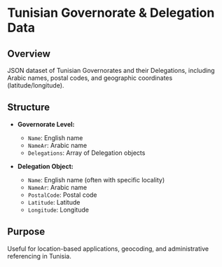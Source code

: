 # Tunisian Governorate & Delegation Data

## Overview

JSON dataset of Tunisian Governorates and their Delegations, including Arabic names, postal codes, and geographic coordinates (latitude/longitude).

## Structure

*   **Governorate Level:**
    *   `Name`: English name
    *   `NameAr`: Arabic name
    *   `Delegations`: Array of Delegation objects

*   **Delegation Object:**
    *   `Name`: English name (often with specific locality)
    *   `NameAr`: Arabic name
    *   `PostalCode`: Postal code
    *   `Latitude`: Latitude
    *   `Longitude`: Longitude

## Purpose

Useful for location-based applications, geocoding, and administrative referencing in Tunisia.
